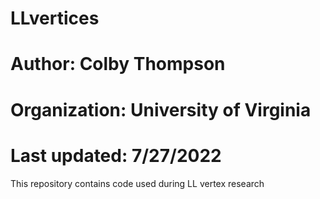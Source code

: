 # LLvertices
# Author: Colby Thompson
# Organization: University of Virginia
# Last updated: 7/27/2022
This repository contains code used during LL vertex research
